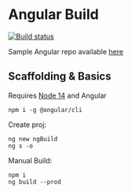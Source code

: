 # Angular Build

[![Build status](https://dev.azure.com/integrations-training/M06-CI/_apis/build/status/Angular%20Build%20Designer)](https://dev.azure.com/integrations-training/M06-CI/_build/latest?definitionId=10)

Sample Angular repo available [here](https://github.com/arambazamba/simple-angular)

## Scaffolding & Basics

Requires [Node 14](https://nodejs.org/en/download/releases/) and Angular

```
npm i -g @angular/cli
```

Create proj:

```
ng new ngBuild
ng s -o
```

Manual Build:

```
npm i
ng build --prod
```
